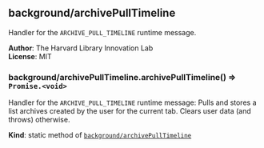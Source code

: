 <a name="module_background/archivePullTimeline"></a>

## background/archivePullTimeline
Handler for the `ARCHIVE_PULL_TIMELINE` runtime message.

**Author**: The Harvard Library Innovation Lab  
**License**: MIT  
<a name="module_background/archivePullTimeline.archivePullTimeline"></a>

### background/archivePullTimeline.archivePullTimeline() ⇒ <code>Promise.&lt;void&gt;</code>
Handler for the `ARCHIVE_PULL_TIMELINE` runtime message:
Pulls and stores a list archives created by the user for the current tab.
Clears user data (and throws) otherwise.

**Kind**: static method of [<code>background/archivePullTimeline</code>](#module_background/archivePullTimeline)  
